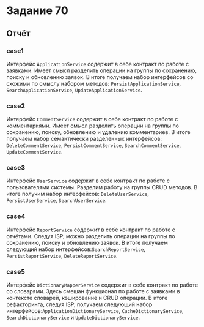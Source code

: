 # Задание 70

## Отчёт

### case1

Интерфейс `ApplicationService` содержит в себе контракт по работе с заявками. Имеет смысл разделить операции на группы
по сохранению, поиску и обновлению заявок. В итоге получаем набор интерфейсов со схожими по смыслу набором методов:
`PersistApplicationService`, `SearchApplicationService`, `UpdateApplicationService`.

### case2

Интерфейс `CommentService` содержит в себе контракт по работе с комментариями. Имеет смысл разделить операции на группы
по сохранению, поиску, обновлению и удалению комментариев. В итоге получаем набор семантически разделённых
интерфейсов: `DeleteCommentService`, `PersistCommentService`, `SearchCommentService`, `UpdateCommentService`.

### case3

Интерфейс `UserService` содержит в себе контракт по работе с пользователями системы. Разделим работу на группы
CRUD методов. В итоге получим набор интерфейсов: `DeleteUserService`, `PersistUserService`, `SearchUserService`.

### case4

Интерфейс `ReportService` содержит в себе контракт по работе с отчётами. Следуя ISP, можно разделить операции на группы
по сохранению, поиску и обновлению заявок. В итоге получаем следующий набор интерфейсов:`SearchReportService`,
`PersistReportService`, `DeleteReportService`.

### case5

Интерфейс `DictionaryMapperService` содержит в себе контракт по работе со словарями. Здесь смешан функционал по работе с
заявками в контексте словарей, кэширование и CRUD операции. В итоге рефакторинга, следуя ISP, получаем следующий набор
интерфейсов:`ApplicationDictionaryService`, `CacheDictionaryService`, `SearchDictionaryService`
и `UpdateDictionaryService`.
